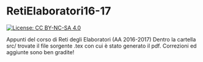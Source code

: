 # RetiElaboratori16-17

[![License: CC BY-NC-SA 4.0](https://img.shields.io/badge/License-CC%20BY--NC--SA%204.0-lightgrey.svg)](https://creativecommons.org/licenses/by-nc-sa/4.0/)

Appunti del corso di Reti degli Elaboratori (AA 2016-2017)
Dentro la cartella src/ trovate il file sorgente .tex con cui è stato generato
il pdf. Correzioni ed aggiunte sono ben gradite!
